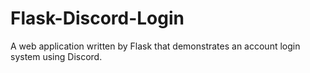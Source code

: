 # Flask-Discord-Login
A web application written by Flask that demonstrates an account login system using Discord. 
